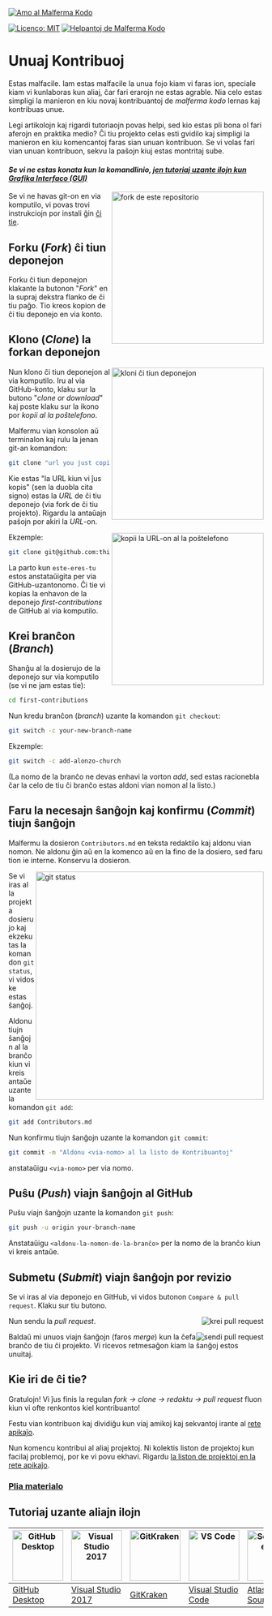 [![Amo al Malferma Kodo](https://badges.frapsoft.com/os/v1/open-source.svg?v=103)](https://github.com/ellerbrock/open-source-badges/)

[![Licenco: MIT](https://img.shields.io/badge/License-MIT-green.svg)](https://opensource.org/licenses/MIT)
[![Helpantoj de Malferma Kodo](https://www.codetriage.com/roshanjossey/first-contributions/badges/users.svg)](https://www.codetriage.com/roshanjossey/first-contributions)

# Unuaj Kontribuoj

Estas malfacile. Iam estas malfacile la unua fojo kiam vi faras ion, speciale kiam vi kunlaboras kun aliaj, ĉar fari erarojn ne estas agrable. Nia celo estas simpligi la manieron en kiu novaj kontribuantoj de _malferma kodo_ lernas kaj kontribuas unue.

Legi artikolojn kaj rigardi tutoriaojn povas helpi, sed kio estas pli bona ol fari aferojn en praktika medio? Ĉi tiu projekto celas esti gvidilo kaj simpligi la manieron en kiu komencantoj faras sian unuan kontribuon. Se vi volas fari vian unuan kontribuon, sekvu la paŝojn kiuj estas montritaj sube.

#### *Se vi ne estas konata kun la komandlinio, [jen tutoriaj uzante ilojn kun Grafika Interfaco (GUI)](#Tutoriales-con-otras-herramientas)*

<img align="right" width="300" src="https://firstcontributions.github.io/assets/Readme/fork.png" alt="fork de este repositorio" />

Se vi ne havas git-on en via komputilo, vi povas trovi instrukciojn por instali ĝin [ĉi tie]( https://docs.github.com/es/get-started/quickstart/set-up-git ).

## Forku (*Fork*) ĉi tiun deponejon

Forku ĉi tiun deponejon klakante la butonon "*Fork*" en la supraj dekstra flanko de ĉi tiu paĝo.
Tio kreos kopion de ĉi tiu deponejo en via konto.

## Klono (*Clone*) la forkan deponejon

<img align="right" width="300" src="https://firstcontributions.github.io/assets/Readme/clone.png" alt="kloni ĉi tiun deponejon" />

Nun klono ĉi tiun deponejon al via komputilo. Iru al via GitHub-konto, klaku sur la butono "*clone or download*" kaj poste klaku sur la ikono por *kopii al la poŝtelefono*.

Malfermu vian konsolon aŭ terminalon kaj rulu la jenan git-an komandon:

```bash
git clone "url you just copied"
```

Kie estas "la URL kiun vi ĵus kopis" (sen la duobla cita signo) estas la *URL* de ĉi tiu deponejo (via fork de ĉi tiu projekto). Rigardu la antaŭajn paŝojn por akiri la *URL*-on.

<img align="right" width="300" src="https://firstcontributions.github.io/assets/Readme/copy-to-clipboard.png" alt="kopii la URL-on al la poŝtelefono" />

Ekzemple:

```bash
git clone git@github.com:this-is-you/first-contributions.git
```

La parto kun `este-eres-tu` estos anstataŭigita per via GitHub-uzantonomo. Ĉi tie vi kopias la enhavon de la deponejo *first-contributions* de GitHub al via komputilo.

## Krei branĉon (*Branch*)

Shanĝu al la dosierujo de la deponejo sur via komputilo (se vi ne jam estas tie):

```bash
cd first-contributions
```

Nun kredu branĉon (*branch*) uzante la komandon `git checkout`:

```bash
git switch -c your-new-branch-name
```

Ekzemple:

```bash
git switch -c add-alonzo-church
```

(La nomo de la branĉo ne devas enhavi la vorton *add*, sed estas racionebla ĉar la celo de tiu ĉi branĉo estas aldoni vian nomon al la listo.)

## Faru la necesajn ŝanĝojn kaj konfirmu (*Commit*) tiujn ŝanĝojn

Malfermu la dosieron `Contributors.md` en teksta redaktilo kaj aldonu vian nomon. Ne aldonu ĝin aŭ en la komenco aŭ en la fino de la dosiero, sed faru tion ie interne. Konservu la dosieron.

<img align="right" width="450" src="https://firstcontributions.github.io/assets/Readme/git-status.png" alt="git status" />

Se vi iras al la projekta dosierujo kaj ekzekutas la komandon `git status`, vi vidos ke estas ŝanĝoj.

Aldonu tiujn ŝanĝojn al la branĉo kiun vi kreis antaŭe uzante la komandon `git add`:


```bash
git add Contributors.md
```

Nun konfirmu tiujn ŝanĝojn uzante la komandon `git commit`:


```bash
git commit -m "Aldonu <via-nomo> al la listo de Kontribuantoj"
```

anstataŭigu `<via-nomo>` per via nomo.

## Puŝu (*Push*) viajn ŝanĝojn al GitHub

Puŝu viajn ŝanĝojn uzante la komandon `git push`:


```bash
git push -u origin your-branch-name
```


Anstataŭigu `<aldonu-la-nomon-de-la-branĉo>` per la nomo de la branĉo kiun vi kreis antaŭe.

## Submetu (*Submit*) viajn ŝanĝojn por revizio

Se vi iras al via deponejo en GitHub, vi vidos butonon `Compare & pull request`. Klaku sur tiu butono.

<img style="float: right;" src="https://firstcontributions.github.io/assets/Readme/compare-and-pull.png" alt="krei pull request" />

Nun sendu la *pull request*.

<img style="float: right;" src="https://firstcontributions.github.io/assets/Readme/submit-pull-request.png" alt="sendi pull request" />

Baldaŭ mi unuos viajn ŝanĝojn (faros *merge*) kun la ĉefa branĉo de tiu ĉi projekto. Vi ricevos retmesaĝon kiam la ŝanĝoj estos unuitaj.

## Kie iri de ĉi tie?

Gratulojn! Vi ĵus finis la regulan _fork -> clone -> redaktu -> pull request_ fluon kiun vi ofte renkontos kiel kontribuanto!

Festu vian kontribuon kaj dividiĝu kun viaj amikoj kaj sekvantoj irante al [rete apikaĵo](https://firstcontributions.github.io/#social-share).



Nun komencu kontribui al aliaj projektoj. Ni kolektis liston de projektoj kun facilaj problemoj, por ke vi povu ekhavi. Rigardu [la liston de projektoj en la rete apikaĵo](https://firstcontributions.github.io/#project-list).

### [Plia materialo](../additional-material/git_workflow_scenarios/additional-material.md)

## Tutoriaj uzante aliajn ilojn

| <a href="../gui-tool-tutorials/github-desktop-tutorial.md"><img alt="GitHub Desktop" src="https://desktop.github.com/images/desktop-icon.svg" width="100"></a> | <a href="../gui-tool-tutorials/github-windows-vs2017-tutorial.md"><img alt="Visual Studio 2017" src="https://upload.wikimedia.org/wikipedia/commons/c/cd/Visual_Studio_2017_Logo.svg" width="100"></a> | <a href="../gui-tool-tutorials/gitkraken-tutorial.md"><img alt="GitKraken" src="https://firstcontributions.github.io/assets/gui-tool-tutorials/gitkraken-tutorial/gk-icon.png" width="100"></a> | <a href="../gui-tool-tutorials/github-windows-vs-code-tutorial.md"><img alt="VS Code" src="https://upload.wikimedia.org/wikipedia/commons/2/2d/Visual_Studio_Code_1.18_icon.svg" width=100></a> | <a href="../gui-tool-tutorials/sourcetree-macos-tutorial.md"><img alt="Sourcetree App" src="https://wac-cdn.atlassian.com/dam/jcr:81b15cde-be2e-4f4a-8af7-9436f4a1b431/Sourcetree-icon-blue.svg" width=100></a> | <a href="../gui-tool-tutorials/github-windows-intellij-tutorial.md"><img alt="IntelliJ IDEA" src="https://upload.wikimedia.org/wikipedia/commons/thumb/9/9c/IntelliJ_IDEA_Icon.svg/512px-IntelliJ_IDEA_Icon.svg.png" width=100></a> |
| --- | --- | --- | --- | --- | --- |
| [GitHub Desktop](../gui-tool-tutorials/github-desktop-tutorial.md) | [Visual Studio 2017](../gui-tool-tutorials/github-windows-vs2017-tutorial.md) | [GitKraken](../gui-tool-tutorials/gitkraken-tutorial.md) | [Visual Studio Code](../gui-tool-tutorials/github-windows-vs-code-tutorial.md) | [Atlassian Sourcetree](../gui-tool-tutorials/sourcetree-macos-tutorial.md) | [IntelliJ IDEA](../gui-tool-tutorials/github-windows-intellij-tutorial.md) |
